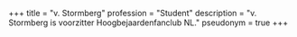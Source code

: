 +++
title       = "v. Stormberg"
profession  = "Student"
description = "v. Stormberg is voorzitter Hoogbejaardenfanclub NL."
pseudonym   = true
+++
